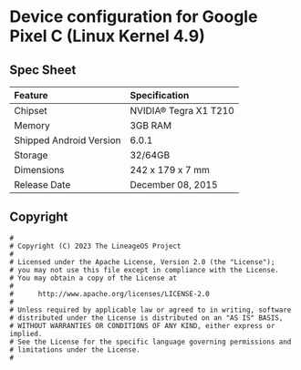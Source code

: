 # Device configuration for Google Pixel C (Linux Kernel 4.9)

## Spec Sheet
| Feature                 | Specification                     |
| :---------------------- | :-------------------------------- |
| Chipset                 | NVIDIA® Tegra X1 T210             |
| Memory                  | 3GB RAM                           |
| Shipped Android Version | 6.0.1                             |
| Storage                 | 32/64GB                           |
| Dimensions              | 242 x 179 x 7 mm                  |
| Release Date            | December 08, 2015                 |

## Copyright

```
#
# Copyright (C) 2023 The LineageOS Project
#
# Licensed under the Apache License, Version 2.0 (the "License");
# you may not use this file except in compliance with the License.
# You may obtain a copy of the License at
#
#      http://www.apache.org/licenses/LICENSE-2.0
#
# Unless required by applicable law or agreed to in writing, software
# distributed under the License is distributed on an "AS IS" BASIS,
# WITHOUT WARRANTIES OR CONDITIONS OF ANY KIND, either express or implied.
# See the License for the specific language governing permissions and
# limitations under the License.
#
```
